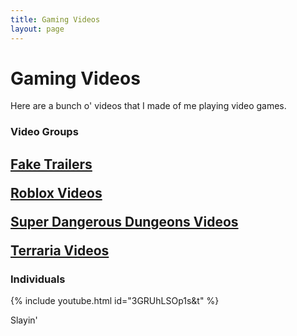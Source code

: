 ```yaml
---
title: Gaming Videos
layout: page
---
```

<h1> Gaming Videos</h1>
<p>Here are a bunch o' videos that I made of me playing video games.</p>
<h3>Video Groups </h3>
<h2><p><a href = "https://samuraiowl.github.io/fake-trailers">Fake Trailers</a></p>
<p><a href = "https://www.youtube.com/playlist?list=PLkJZ4bHpeW_0A53hLYVlLuYNxtdLKSYOx">Roblox Videos</a></p>
<p><a href = "https://samuraiowl.github.io/super-dd-videos">Super Dangerous Dungeons Videos</a></p>
<p><a href = "https://www.youtube.com/playlist?list=PLkJZ4bHpeW_3kF1w_WH4k5fOVALOHnCoW&feature=share">Terraria Videos</a></p>
<h3>Individuals </h3>
{% include youtube.html id="3GRUhLSOp1s&t" %}
<p>Slayin'</p>
